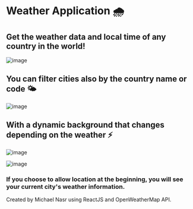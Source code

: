 # Weather Application 🌧️

## Get the weather data and local time of any country in the world!

![image](https://user-images.githubusercontent.com/44876651/171034181-5fed2b12-48e3-4578-8375-221b08962fe0.png)

## You can filter cities also by the country name or code 🌤️
![image](https://user-images.githubusercontent.com/44876651/171034314-7153f409-cda7-42fc-b4bf-02eaca624fd4.png)

## With a dynamic background that changes depending on the weather ⚡

![image](https://user-images.githubusercontent.com/44876651/171034758-b966762d-3fe3-4f09-8f1f-b6f1cce1d92d.png)

![image](https://user-images.githubusercontent.com/44876651/171035022-df3ed3db-137f-4d42-8813-b04dde8eee7a.png)

### If you choose to allow location at the beginning, you will see your current city's weather information.

Created by Michael Nasr using ReactJS and OpenWeatherMap API.
